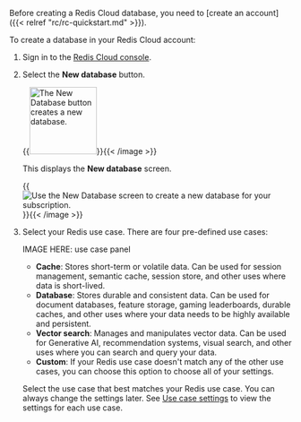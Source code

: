 Before creating a Redis Cloud database, you need to [create an account]({{< relref "rc/rc-quickstart.md" >}}).

To create a database in your Redis Cloud account:

1. Sign in to the [Redis Cloud console](https://app.redislabs.com).

2. Select the **New database** button.

    {{<image filename="images/rc/button-database-new.png" alt="The New Database button creates a new database." width="120px">}}{{< /image >}}

    This displays the **New database** screen.

    {{<image filename="images/rc/database-new-flexible.png" alt="Use the New Database screen to create a new database for your subscription." >}}{{< /image >}}

3. Select your Redis use case. There are four pre-defined use cases:

    IMAGE HERE: use case panel

    - **Cache**: Stores short-term or volatile data. Can be used for session management, semantic cache, session store, and other uses where data is short-lived.
    - **Database**: Stores durable and consistent data. Can be used for document databases, feature storage, gaming leaderboards, durable caches, and other uses where your data needs to be highly available and persistent.
    - **Vector search**: Manages and manipulates vector data. Can be used for Generative AI, recommendation systems, visual search, and other uses where you can search and query your data.
    - **Custom**: If your Redis use case doesn't match any of the other use cases, you can choose this option to choose all of your settings.

    Select the use case that best matches your Redis use case. You can always change the settings later. See [Use case settings](#use-case-settings) to view the settings for each use case.